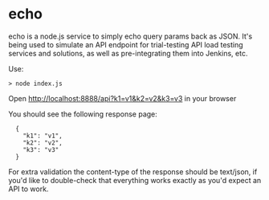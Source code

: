 echo
====

echo is a node.js service to simply echo query params back as JSON. It's being used to simulate an API endpoint for trial-testing API load testing services and solutions, as well as pre-integrating them into Jenkins, etc.

Use:
```
> node index.js
```

Open <a href="http://localhost:8888/api?k1=v1&k2=v2&k3=v3">http://localhost:8888/api?k1=v1&k2=v2&k3=v3</a> in your browser

You should see the following response page:
```
  {
    "k1": "v1",
    "k2": "v2",
    "k3": "v3"
  }
```

For extra validation the content-type of the response should be text/json, if you'd like to double-check that everything works exactly as you'd expect an API to work.
